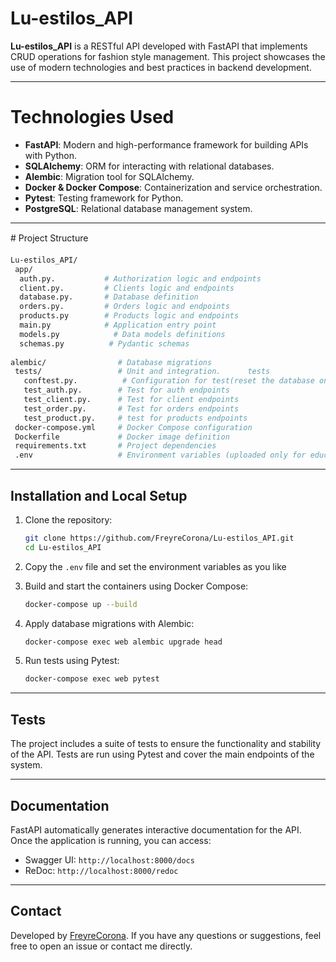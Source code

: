 
# Lu-estilos_API

**Lu-estilos_API** is a RESTful API developed with FastAPI that implements CRUD operations for fashion style management. This project showcases the use of modern technologies and best practices in backend development.

---

# Technologies Used

- **FastAPI**: Modern and high-performance framework for building APIs with Python.
- **SQLAlchemy**: ORM for interacting with relational databases.
- **Alembic**: Migration tool for SQLAlchemy.
- **Docker & Docker Compose**: Containerization and service orchestration.
- **Pytest**: Testing framework for Python.
- **PostgreSQL**: Relational database management system.

---

# Project Structure

```bash
Lu-estilos_API/
 app/
  auth.py.           # Authorization logic and endpoints 
  client.py.         # Clients logic and endpoints
  database.py.       # Database definition
  orders.py.         # Orders logic and endpoints
  products.py        # Products logic and endpoints
  main.py            # Application entry point
  models.py            # Data models definitions
  schemas.py          # Pydantic schemas
 
alembic/                # Database migrations
 tests/                 # Unit and integration.      tests
   conftest.py.          # Configuration for test(reset the database on finish)
   test_auth.py.        # Test for auth endpoints
   test_client.py.      # Test for client endpoints 
   test_order.py.       # Test for orders endpoints 
   test_product.py.     # test for products endpoints 
 docker-compose.yml     # Docker Compose configuration
 Dockerfile             # Docker image definition
 requirements.txt       # Project dependencies
 .env                   # Environment variables (uploaded only for educational proposal)
```

---

## Installation and Local Setup

1. Clone the repository:
   ```bash
   git clone https://github.com/FreyreCorona/Lu-estilos_API.git
   cd Lu-estilos_API
   ```

2. Copy the `.env` file and set the environment variables as you like

3. Build and start the containers using Docker Compose:
   ```bash
   docker-compose up --build
   ```

4. Apply database migrations with Alembic:
   ```bash
   docker-compose exec web alembic upgrade head
   ```

5. Run tests using Pytest:
   ```bash
   docker-compose exec web pytest
   ```

---

##  Tests

The project includes a suite of tests to ensure the functionality and stability of the API. Tests are run using Pytest and cover the main endpoints of the system.

---

## Documentation

FastAPI automatically generates interactive documentation for the API. Once the application is running, you can access:

- Swagger UI: `http://localhost:8000/docs`
- ReDoc: `http://localhost:8000/redoc`

---


## Contact

Developed by [FreyreCorona](https://github.com/FreyreCorona). If you have any questions or suggestions, feel free to open an issue or contact me directly.
